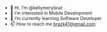 - 👋 Hi, I’m @kellymerybraz
- 👀 I’m interested in Mobile Development
- 🌱 I’m currently learning Software Developer
- 📫 How to reach me brazk41@gmail.com

<!---
kellymerybraz/kellymerybraz is a ✨ special ✨ repository because its `README.md` (this file) appears on your GitHub profile.
You can click the Preview link to take a look at your changes.
--->
